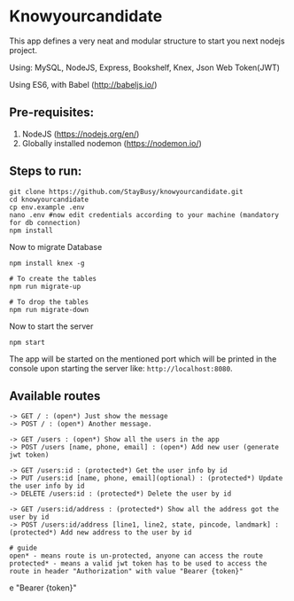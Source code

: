 # Knowyourcandidate

This app defines a very neat and modular structure to start you next nodejs project.

Using: MySQL, NodeJS, Express, Bookshelf, Knex, Json Web Token(JWT)

Using ES6, with Babel (http://babeljs.io/)


## Pre-requisites:
1. NodeJS (https://nodejs.org/en/)
2. Globally installed nodemon (https://nodemon.io/)


## Steps to run:
```
git clone https://github.com/StayBusy/knowyourcandidate.git
cd knowyourcandidate
cp env.example .env
nano .env #now edit credentials according to your machine (mandatory for db connection)
npm install
```
Now to migrate Database
```
npm install knex -g

# To create the tables
npm run migrate-up

# To drop the tables
npm run migrate-down
```
Now to start the server
```
npm start
```
The app will be started on the mentioned port which will be printed in the console upon starting the server like: `http://localhost:8080`.


## Available routes
```
-> GET / : (open*) Just show the message
-> POST / : (open*) Another message.

-> GET /users : (open*) Show all the users in the app
-> POST /users [name, phone, email] : (open*) Add new user (generate jwt token)

-> GET /users:id : (protected*) Get the user info by id
-> PUT /users:id [name, phone, email](optional) : (protected*) Update the user info by id
-> DELETE /users:id : (protected*) Delete the user by id

-> GET /users:id/address : (protected*) Show all the address got the user by id
-> POST /users:id/address [line1, line2, state, pincode, landmark] : (protected*) Add new address to the user by id

# guide
open* - means route is un-protected, anyone can access the route
protected* - means a valid jwt token has to be used to access the route in header "Authorization" with value "Bearer {token}"
```
e "Bearer {token}"
```
